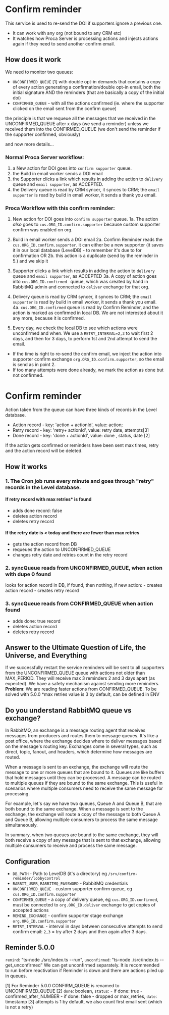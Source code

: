 # Confirm reminder

This service is used to re-send the DOI if supporters ignore a previous one.

- It can work with any org (not bound to any CRM etc)
- It watches how Proca Server is processing actions and injects actions again if they need to send another confirm email.

## How does it work

We need to monitor two queues:

- `UNCONFIRMED_QUEUE` [1] with double opt-in demands that contains a copy of every action generating a confirmation/double opt-in email, both the initial signature AND the reminders (that are basically a copy of the initial doi)
- `CONFIRMED_QUEUE` - with all the actions confirmed (ie. where the supporter clicked on the email sent from the confirm queue)

the principle is that we requeue all the messages that we received in the UNCONFIRMED_QUEUE after x days (we send a reminder) unless we received them into the CONFIRMED_QUEUE (we don't send the reminder if the supporter confirmed, obviously)

and now more details...

### Normal Proca Server workflow:

1. a New action for DOI goes into `confirm supporter` queue.
2. the Build in email worker sends a DOI email
3. the Supporter clicks a link which results in adding the action to `delivery` queue and `email supporter`, as ACCEPTED.
4. the Delivery queue is read by CRM syncer, it synces to CRM; the `email supporter` is read by build in email worker, it sends a thank you email.

### Proca Workflow with this confirm reminder:

1. New action for DOI goes into `confirm supporter` queue.
   1a. The action _also_ goes to `cus.ORG_ID.confirm.supporter` because custom supporter confirm was enabled on org.
2. Build in email worker sends a DOI email
   2a. Confirm Reminder reads the `cus.ORG_ID.confirm.supporter`. it can either be a new supporter (it saves it in our local database (LevelDB) - to remember it's due to for confirmation OR
   2b. this action is a duplicate (send by the reminder in 5.) and we skip it
3. Supporter clicks a link which results in adding the action to `delivery` queue and `email supporter`, as ACCEPTED
   3a. A copy of action goes into `cus.ORG_ID.confirmed ` queue, which was created by hand in RabbitMQ admin and connected to `deliver` exchange for that org.
4. Delivery queue is read by CRM syncer, it synces to CRM; the `email supporter` is read by build in email worker, it sends a thank you email.
   4a. `cus.ORG_ID.confirmed` queue is read by Confirm Reminder, and the action is marked as confirmed in local DB. We are not interested about it any more, because it is confirmed.

5. Every day, we check the local DB to see which actions were unconfirmed and when. We use a `RETRY_INTERVAL=2,3` to wait first 2 days, and then for 3 days, to perform 1st and 2nd attempt to send the email.

- If the time is right to re-send the confirm email, we inject the action into supporter confirm exchange `org.ORG_ID.confirm.supporter`, so the email is send as in point 2.
- If too many attempts were done already, we mark the action as done but not confirmed.

# Confirm reminder

Action taken from the queue can have three kinds of records in the Level database.

- Action record - key: 'action + actionId', value: action;
- Retry record - key: 'retry+ actionId', value: retry date, attempts[3]
- Done record - key: 'done + actionId', value: done , status, date [2]

If the action gets confirmed or reminders have been sent max times, retry and the action record will be deleted.

## How it works

### 1. The Cron job runs every minute and goes through "retry" records in the Level database.

#### If retry record with max retries\* is found

- adds done record: false
- deletes action record
- deletes retry record

#### If the retry date is < today and there are fewer than max retries

- gets the action record from DB
- requeues the action to UNCONFIRMED_QUEUE
- changes retry date and retries count in the retry record

### 2. syncQueue reads from UNCONFIRMED_QUEUE, when action with dupe 0 found

looks for action record in DB, if found, then nothing, if new action: - creates action record - creates retry record

### 3. syncQueue reads from CONFIRMED_QUEUE when action found

- adds done: true record
- deletes action record
- deletes retry record

## Answer to the Ultimate Question of Life, the Universe, and Everything

If we successfully restart the service reminders will be sent to all supporters from the UNCONFIRMED_QUEUE queue with actions not older than MAX_PERIOD. They will receive max 3 reminders 2 and 3 days apart (as expected). We have a safety mechanism against sending more reminders.
**Problem**: We are reading faster actions from CONFIRMED_QUEUE. To be solved with 5.0.0
\*max retries value is 3 by default, can be defined in ENV

## Do you understand RabbitMQ queue vs exchange?

In RabbitMQ, an exchange is a message routing agent that receives messages from producers and routes them to message queues. It's like a post office, where the exchange decides where to deliver messages based on the message's routing key. Exchanges come in several types, such as direct, topic, fanout, and headers, which determine how messages are routed.

When a message is sent to an exchange, the exchange will route the message to one or more queues that are bound to it. Queues are like buffers that hold messages until they can be processed. A message can be routed to multiple queues if they are bound to the same exchange. This is useful in scenarios where multiple consumers need to receive the same message for processing.

For example, let's say we have two queues, Queue A and Queue B, that are both bound to the same exchange. When a message is sent to the exchange, the exchange will route a copy of the message to both Queue A and Queue B, allowing multiple consumers to process the same message simultaneously.

In summary, when two queues are bound to the same exchange, they will both receive a copy of any message that is sent to that exchange, allowing multiple consumers to receive and process the same message.

## Configuration

- `DB_PATH` - Path to LevelDB (it's a directory) eg `/srv/confirm-reminder/lobbycontrol`
- `RABBIT_USER`, `RABBITMQ_PASSWORD` - RabbitMQ credentials
- `UNCONFIRMED_QUEUE` - custom supporter confirm queue, eg `cus.ORG_ID.confirm.supporter`
- `CONFIRMED_QUEUE` - a copy of delivery queue, eg `cus.ORG_ID.confirmed`, must be connected to `org.ORG_ID.deliver` exchange to get copies of accepted actions
- `REMIND_EXCHANGE` - confirm supporter stage exchange `org.ORG_ID.confirm.supporter`
- `RETRY_INTERVAL` - interval in days between consecutive attempts to send confirm email: `2,3` = try after 2 days and then again after 3 days.

## Reminder 5.0.0

`remind`: "ts-node ./src/index.ts --run",
`unconfirmed`: "ts-node ./src/index.ts --get_unconfirmed"
We can get unconfirmed separately. It is recommended to run before reactivation if Reminder is down and there are actions piled up in queues.

[1] For Reminder 5.0.0 CONFIRM_QUEUE is renamed to UNCONFIRMED_QUEUE
[2] `done`: boolean, `status`: - if done: true - confirmed_after_NUMBER - if done: false - dropped or max_retries, `date`: timestamp
[3] attempts is 1 by default, we also count first email sent (which is not a retry)
